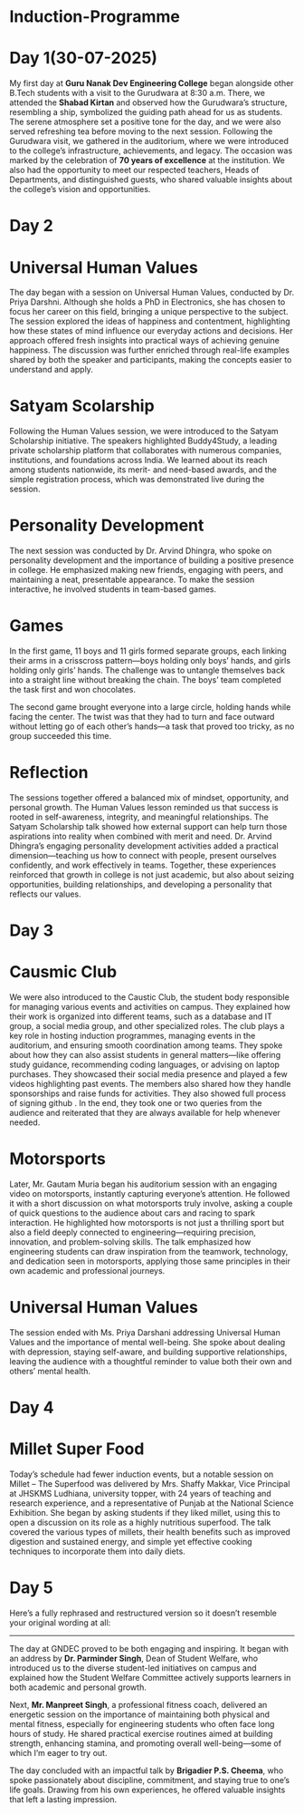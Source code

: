 # Induction-Programme

# Day 1(30-07-2025)

My first day at **Guru Nanak Dev Engineering College** began alongside other B.Tech students with a visit to the Gurudwara at 8:30 a.m. There, we attended the **Shabad Kirtan** and observed how the Gurudwara’s structure, resembling a ship, symbolized the guiding path ahead for us as students. The serene atmosphere set a positive tone for the day, and we were also served refreshing tea before moving to the next session.
Following the Gurudwara visit, we gathered in the auditorium, where we were introduced to the college’s infrastructure, achievements, and legacy. The occasion was marked by the celebration of **70 years of excellence** at the institution. We also had the opportunity to meet our respected teachers, Heads of Departments, and distinguished guests, who shared valuable insights about the college’s vision and opportunities. 

# Day 2 
# **Universal Human Values**
The day began with a session on Universal Human Values, conducted by Dr. Priya Darshni. Although she holds a PhD in Electronics, she has chosen to focus her career on this field, bringing a unique perspective to the subject. The session explored the ideas of happiness and contentment, highlighting how these states of mind influence our everyday actions and decisions. Her approach offered fresh insights into practical ways of achieving genuine happiness. The discussion was further enriched through real-life examples shared by both the speaker and participants, making the concepts easier to understand and apply.

# Satyam Scolarship
Following the Human Values session, we were introduced to the Satyam Scholarship initiative. The speakers highlighted Buddy4Study, a leading private scholarship platform that collaborates with numerous companies, institutions, and foundations across India. We learned about its reach among students nationwide, its merit- and need-based awards, and the simple registration process, which was demonstrated live during the session.
# Personality Development
The next session was conducted by Dr. Arvind Dhingra, who spoke on personality development and the importance of building a positive presence in college. He emphasized making new friends, engaging with peers, and maintaining a neat, presentable appearance. To make the session interactive, he involved students in team-based games.

# Games
In the first game, 11 boys and 11 girls formed separate groups, each linking their arms in a crisscross pattern—boys holding only boys’ hands, and girls holding only girls’ hands. The challenge was to untangle themselves back into a straight line without breaking the chain. The boys’ team completed the task first and won chocolates.

The second game brought everyone into a large circle, holding hands while facing the center. The twist was that they had to turn and face outward without letting go of each other’s hands—a task that proved too tricky, as no group succeeded this time.



# Reflection

The sessions together offered a balanced mix of mindset, opportunity, and personal growth. The Human Values lesson reminded us that success is rooted in self-awareness, integrity, and meaningful relationships. The Satyam Scholarship talk showed how external support can help turn those aspirations into reality when combined with merit and need. Dr. Arvind Dhingra’s engaging personality development activities added a practical dimension—teaching us how to connect with people, present ourselves confidently, and work effectively in teams. Together, these experiences reinforced that growth in college is not just academic, but also about seizing opportunities, building relationships, and developing a personality that reflects our values.

# Day 3 
# **Causmic Club**
We were also introduced to the Caustic Club, the student body responsible for managing various events and activities on campus. They explained how their work is organized into different teams, such as a database and IT group, a social media group, and other specialized roles. The club plays a key role in hosting induction programmes, managing events in the auditorium, and ensuring smooth coordination among teams. They spoke about how they can also assist students in general matters—like offering study guidance, recommending coding languages, or advising on laptop purchases. They showcased their social media presence and played a few videos highlighting past events. The members also shared how they handle sponsorships and raise funds for activities. They also showed full process of signing github . In the end, they took one or two queries from the audience and reiterated that they are always available for help whenever needed.

# Motorsports

Later, Mr. Gautam Muria began his auditorium session with an engaging video on motorsports, instantly capturing everyone’s attention. He followed it with a short discussion on what motorsports truly involve, asking a couple of quick questions to the audience about cars and racing to spark interaction. He highlighted how motorsports is not just a thrilling sport but also a field deeply connected to engineering—requiring precision, innovation, and problem-solving skills. The talk emphasized how engineering students can draw inspiration from the teamwork, technology, and dedication seen in motorsports, applying those same principles in their own academic and professional journeys.

# Universal Human Values

The session ended with Ms. Priya Darshani addressing Universal Human Values and the importance of mental well-being. She spoke about dealing with depression, staying self-aware, and building supportive relationships, leaving the audience with a thoughtful reminder to value both their own and others’ mental health.

# Day 4
# Millet Super Food
Today’s schedule had fewer induction events, but a notable session on Millet – The Superfood was delivered by Mrs. Shaffy Makkar, Vice Principal at JHSKMS Ludhiana, university topper, with 24 years of teaching and research experience, and a representative of Punjab at the National Science Exhibition. She began by asking students if they liked millet, using this to open a discussion on its role as a highly nutritious superfood. The talk covered the various types of millets, their health benefits such as improved digestion and sustained energy, and simple yet effective cooking techniques to incorporate them into daily diets.
# Day 5

Here’s a fully rephrased and restructured version so it doesn’t resemble your original wording at all:

---

The day at GNDEC proved to be both engaging and inspiring. It began with an address by **Dr. Parminder Singh**, Dean of Student Welfare, who introduced us to the diverse student-led initiatives on campus and explained how the Student Welfare Committee actively supports learners in both academic and personal growth.

Next, **Mr. Manpreet Singh**, a professional fitness coach, delivered an energetic session on the importance of maintaining both physical and mental fitness, especially for engineering students who often face long hours of study. He shared practical exercise routines aimed at building strength, enhancing stamina, and promoting overall well-being—some of which I’m eager to try out.

The day concluded with an impactful talk by **Brigadier P.S. Cheema**, who spoke passionately about discipline, commitment, and staying true to one’s life goals. Drawing from his own experiences, he offered valuable insights that left a lasting impression.
